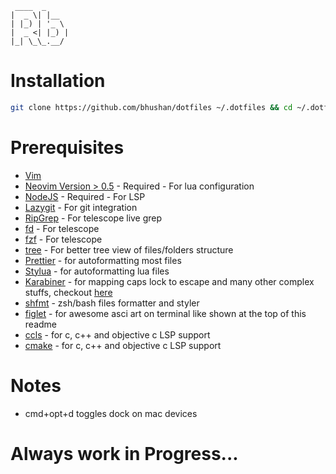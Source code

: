 ```
 ____  _
|  _ \| |__
| |_) | '_ \
|  _ <| |_) |
|_| \_\_.__/
```

# Installation

```bash
git clone https://github.com/bhushan/dotfiles ~/.dotfiles && cd ~/.dotfiles && git submodule update --init && bash ~/.dotfiles/install
```

# Prerequisites

- [Vim](https://vim.org)
- [Neovim Version > 0.5](https://github.com/neovim/neovim/releases/tag/v0.5.0) - Required - For lua configuration
- [NodeJS](https://nodejs.org) - Required - For LSP
- [Lazygit](https://github.com/jesseduffield/lazygit) - For git integration
- [RipGrep](https://github.com/BurntSushi/ripgrep) - For telescope live grep
- [fd](https://github.com/sharkdp/fd) - For telescope
- [fzf](https://github.com/junegunn/fzf) - For telescope
- [tree](https://formulae.brew.sh/formula/tree) - For better tree view of files/folders structure
- [Prettier](https://github.com/prettier/prettier) - for autoformatting most files
- [Stylua](https://github.com/JohnnyMorganz/StyLua) - for autoformatting lua files
- [Karabiner](https://formulae.brew.sh/cask/karabiner-elements) - for mapping caps lock to escape and many other complex stuffs, checkout [here](https://ke-complex-modifications.pqrs.org)
- [shfmt](https://formulae.brew.sh/formula/shfmt) - zsh/bash files formatter and styler
- [figlet](https://formulae.brew.sh/formula/figlet) - for awesome asci art on terminal like shown at the top of this readme
- [ccls](https://formulae.brew.sh/formula/ccls) - for c, c++ and objective c LSP support
- [cmake](https://formulae.brew.sh/formula/cmake) - for c, c++ and objective c LSP support

# Notes

- cmd+opt+d toggles dock on mac devices

# Always work in Progress...
